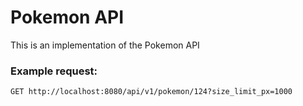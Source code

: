 # Pokemon API
This is an implementation of the Pokemon API

### Example request:

    GET http://localhost:8080/api/v1/pokemon/124?size_limit_px=1000